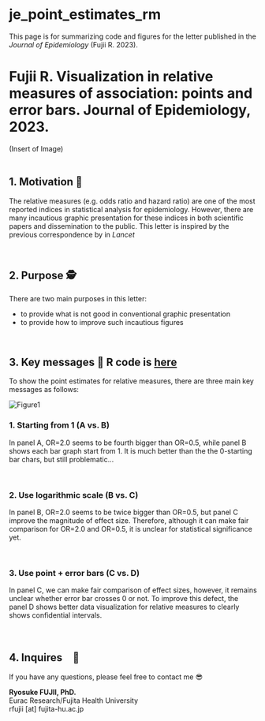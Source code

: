 # je_point_estimates_rm
This page is for summarizing code and figures for the letter published in the <i>Journal of Epidemiology</i> (Fujii R. 2023).

# Fujii R. Visualization in relative measures of association: points and error bars. Journal of Epidemiology, 2023.

(Insert of Image)
<br>
<br>


## 1. Motivation 🌱
The relative measures (e.g. odds ratio and hazard ratio) are one of the most reported indices in statistical analysis for epidemiology. However, there are many incautious graphic presentation for these indices in both scientific papers and dissemination to the public.
This letter is inspired by the previous correspondence by in <i>Lancet</i>

<br>

## 2. Purpose 🕵️
There are two main purposes in this letter:
- to provide what is not good in conventional graphic presentation
- to provide how to improve such incautious figures

<br>

## 3. Key messages 🔑  R code is <a href="https://github.com/fujichaaan/je_point_estimates_rm/blob/main/code_figures.R">here</a>
To show the point estimates for relative measures, there are three main key messages as follows:

![Figure1](https://user-images.githubusercontent.com/19466700/220636651-3529c453-cf69-43b7-a604-fb80acf0cedb.jpg)

### 1. Starting from 1 (A vs. B)
In panel A, OR=2.0 seems to be fourth bigger than OR=0.5, while panel B shows each bar graph start from 1.
It is much better than the the 0-starting bar chars, but still problematic...

<br>

### 2. Use logarithmic scale (B vs. C)
In panel B, OR=2.0 seems to be twice bigger than OR=0.5, but panel C improve the magnitude of effect size.
Therefore, although it can make fair comparison for OR=2.0 and OR=0.5, it is unclear for statistical significance yet.

<br>

### 3. Use point + error bars (C vs. D)
In panel C, we can make fair comparison of effect sizes, however, it remains unclear whether error bar crosses 0 or not.
To improve this defect, the panel D shows better data visualization for relative measures to clearly shows confidential intervals.

<br>

## 4. Inquires　📨
If you have any questions, please feel free to contact me 😎

<b>Ryosuke FUJII, PhD.</b><br>
Eurac Research/Fujita Health University<br>
rfujii [at] fujita-hu.ac.jp
